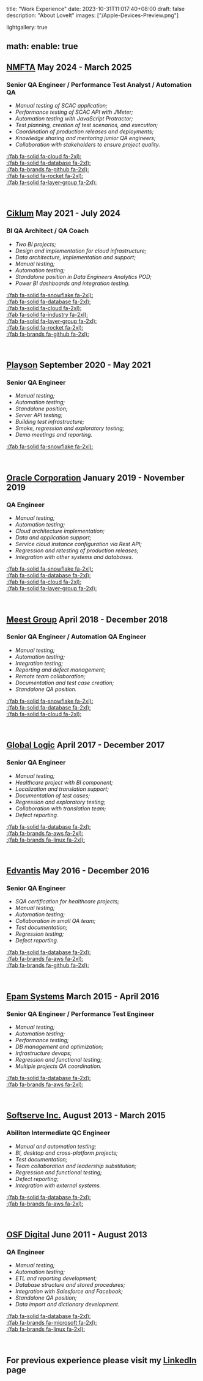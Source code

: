 title: "Work Experience"
date: 2023-10-31T11:017:40+08:00
draft: false
description: "About LoveIt"
images: ["/Apple-Devices-Preview.png"]

lightgallery: true

math:
  enable: true
---

## **[NMFTA](https://www.nmfta.org/) May 2024 - March 2025** ##

### Senior QA Engineer / Performance Test Analyst / Automation QA ###

- *Manual testing of SCAC application;*  
- *Performance testing of SCAC API with JMeter;*  
- *Automation testing with JavaScript Protractor;*  
- *Test planning, creation of test scenarios, and execution;*  
- *Coordination of production releases and deployments;*  
- *Knowledge sharing and mentoring junior QA engineers;*  
- *Collaboration with stakeholders to ensure project quality.*  

[:(fab fa-solid fa-cloud  fa-2xl):](https://azure.microsoft.com/)  
[:(fab fa-solid fa-database  fa-2xl):](https://www.microsoft.com/en-us/sql-server/)  
[:(fab fa-brands fa-github  fa-2xl):](https://www.github.com)  
[:(fab fa-solid fa-rocket  fa-2xl):](https://azure.microsoft.com/en-us/products/devops)  
[:(fab fa-solid fa-layer-group  fa-2xl):](https://www.databricks.com/)  

&nbsp;


## **[Ciklum](https://www.ciklum.com/) May 2021 - July 2024** ##

### BI QA Architect / QA Coach ###

- *Two BI projects;*  
- *Design and implementation for cloud infrastructure;*  
- *Data architecture, implementation and support;*  
- *Manual testing;*  
- *Automation testing;*  
- *Standalone position in Data Engineers Analytics POD;*  
- *Power BI dashboards and integration testing.*  

[:(fab fa-solid fa-snowflake  fa-2xl):](https://www.snowflake.com/en/)  
[:(fab fa-solid fa-database  fa-2xl):](https://www.microsoft.com/en-us/sql-server/)  
[:(fab fa-solid fa-cloud  fa-2xl):](https://azure.microsoft.com/)  
[:(fab fa-solid fa-industry  fa-2xl):](https://azure.microsoft.com/en-us/products/data-factory/)  
[:(fab fa-solid fa-layer-group  fa-2xl):](https://www.databricks.com/)  
[:(fab fa-solid fa-rocket  fa-2xl):](https://azure.microsoft.com/en-us/products/devops)  
[:(fab fa-brands fa-github  fa-2xl):](https://www.github.com)  

&nbsp;

## **[Playson](https://playson.com/#) September 2020 - May 2021** ##

### Senior QA Engineer ###

- *Manual testing;*  
- *Automation testing;*  
- *Standalone position;*  
- *Server API testing;*  
- *Building test infrastructure;*  
- *Smoke, regression and exploratory testing;*  
- *Demo meetings and reporting.*  

[:(fab fa-solid fa-snowflake  fa-2xl):](https://www.snowflake.com/en/)  

&nbsp;

## **[Oracle Corporation](https://www.oracle.com/) January 2019 - November 2019** ##

### QA Engineer ###

- *Manual testing;*  
- *Automation testing;*  
- *Cloud architecture implementation;*  
- *Data and application support;*  
- *Service cloud instance configuration via Rest API;*  
- *Regression and retesting of production releases;*  
- *Integration with other systems and databases.*  

[:(fab fa-solid fa-snowflake  fa-2xl):](https://www.snowflake.com/en/)  
[:(fab fa-solid fa-database  fa-2xl):](https://www.microsoft.com/en-us/sql-server/)  
[:(fab fa-solid fa-cloud  fa-2xl):](https://azure.microsoft.com/)  
[:(fab fa-solid fa-layer-group  fa-2xl):](https://www.databricks.com/)  

&nbsp;

## **[Meest Group](https://ua.meest.com/) April 2018 - December 2018** ##

### Senior QA Engineer / Automation QA Engineer ###

- *Manual testing;*  
- *Automation testing;*  
- *Integration testing;*  
- *Reporting and defect management;*  
- *Remote team collaboration;*  
- *Documentation and test case creation;*  
- *Standalone QA position.*  

[:(fab fa-solid fa-snowflake  fa-2xl):](https://www.snowflake.com/en/)  
[:(fab fa-solid fa-database  fa-2xl):](https://www.microsoft.com/en-us/sql-server/)  
[:(fab fa-solid fa-cloud  fa-2xl):](https://azure.microsoft.com/)  

&nbsp;

## **[Global Logic](https://www.globallogic.com/ua/) April 2017 - December 2017** ##

### Senior QA Engineer ###

- *Manual testing;*  
- *Healthcare project with BI component;*  
- *Localization and translation support;*  
- *Documentation of test cases;*  
- *Regression and exploratory testing;*  
- *Collaboration with translation team;*  
- *Defect reporting.*  

[:(fab fa-solid fa-database  fa-2xl):](https://www.microsoft.com/en-us/sql-server/)  
[:(fab fa-brands fa-aws  fa-2xl):](https://aws.amazon.com/)  
[:(fab fa-brands fa-linux  fa-2xl):](https://www.linux.org/)  

&nbsp;

## **[Edvantis](https://www.edvantis.com/) May 2016 - December 2016** ##

### Senior QA Engineer ###

- *SQA certification for healthcare projects;*  
- *Manual testing;*  
- *Automation testing;*  
- *Collaboration in small QA team;*  
- *Test documentation;*  
- *Regression testing;*  
- *Defect reporting.*  

[:(fab fa-solid fa-database  fa-2xl):](https://www.microsoft.com/en-us/sql-server/)  
[:(fab fa-brands fa-aws  fa-2xl):](https://aws.amazon.com/)  
[:(fab fa-brands fa-github  fa-2xl):](https://www.github.com)  

&nbsp;

## **[Epam Systems](https://www.epam.com/) March 2015 - April 2016** ##

### Senior QA Engineer / Performance Test Engineer ###

- *Manual testing;*  
- *Automation testing;*  
- *Performance testing;*  
- *DB management and optimization;*  
- *Infrastructure devops;*  
- *Regression and functional testing;*  
- *Multiple projects QA coordination.*  

[:(fab fa-solid fa-database  fa-2xl):](https://www.microsoft.com/en-us/sql-server/)  
[:(fab fa-brands fa-aws  fa-2xl):](https://aws.amazon.com/)  

&nbsp;

## **[Softserve Inc.](https://www.softserveinc.com/en-us) August 2013 - March 2015** ##

### Abiliton Intermediate QC Engineer ### 

- *Manual and automation testing;*  
- *BI, desktop and cross-platform projects;*  
- *Test documentation;*  
- *Team collaboration and leadership substitution;*  
- *Regression and functional testing;*  
- *Defect reporting;*  
- *Integration with external systems.*  

[:(fab fa-solid fa-database  fa-2xl):](https://www.microsoft.com/en-us/sql-server/)  
[:(fab fa-brands fa-aws  fa-2xl):](https://aws.amazon.com/)  

&nbsp;

## **[OSF Digital](https://osf.digital/) June 2011 - August 2013** ##

### QA Engineer ###

- *Manual testing;*  
- *Automation testing;*  
- *ETL and reporting development;*  
- *Database structure and stored procedures;*  
- *Integration with Salesforce and Facebook;*  
- *Standalone QA position;*  
- *Data import and dictionary development.*  

[:(fab fa-solid fa-database  fa-2xl):](https://www.microsoft.com/en-us/sql-server/)  
[:(fab fa-brands fa-microsoft  fa-2xl):](https://www.microsoft.com/en-us/windows-server/)  
[:(fab fa-brands fa-linux  fa-2xl):](https://www.linux.org/)  

&nbsp;

## **For previous experience please visit my [LinkedIn](https://www.linkedin.com/in/ruslan-yakovenko-85a66674/) page** ##
